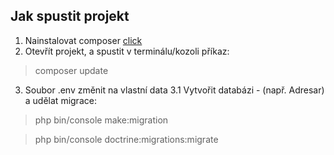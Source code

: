 ## Jak spustit projekt
1. Nainstalovat composer [click](https://getcomposer.org/download/)
2. Otevřít projekt, a spustit v terminálu/kozoli příkaz: 
> composer update
3. Soubor .env změnit na vlastní data
3.1 Vytvořit databázi - (např. Adresar) a udělat migrace:
> php bin/console make:migration

> php bin/console doctrine:migrations:migrate